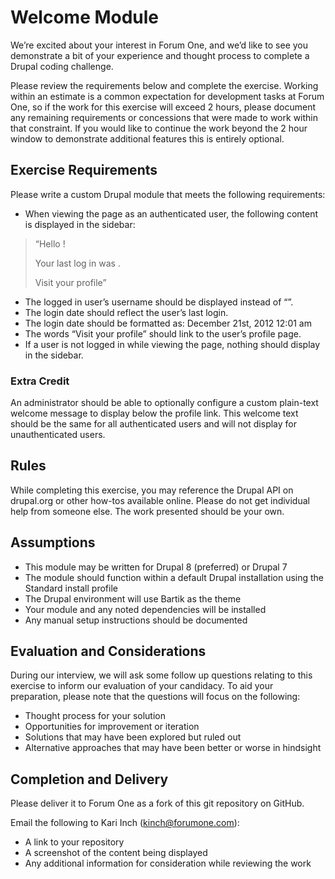 # Welcome Module

We’re excited about your interest in Forum One, and we’d like to see you demonstrate a bit of your experience and thought process to complete a Drupal coding challenge.

Please review the requirements below and complete the exercise. Working within an estimate is a common expectation for development tasks at Forum One, so if the work for this exercise will exceed 2 hours, please document any remaining requirements or concessions that were made to work within that constraint. If you would like to continue the work beyond the 2 hour window to demonstrate additional features this is entirely optional.

## Exercise Requirements
Please write a custom Drupal module that meets the following requirements:

* When viewing the page as an authenticated user, the following content is displayed in the sidebar:
> “Hello <username>!
> 
> Your last log in was <login date>.
> 
>Visit your profile”
* The logged in user’s username should be displayed instead of “<username>”.
* The login date should reflect the user’s last login.
* The login date should be formatted as: December 21st, 2012 12:01 am
* The words “Visit your profile” should link to the user’s profile page.
* If a user is not logged in while viewing the page, nothing should display in the sidebar.

### Extra Credit
An administrator should be able to optionally configure a custom plain-text welcome message to display below the profile link. This welcome text should be the same for all authenticated users and will not display for unauthenticated users.

## Rules
While completing this exercise, you may reference the Drupal API on drupal.org or other how-tos available online. Please do not get individual help from someone else. The work presented should be your own. 

## Assumptions
* This module may be written for Drupal 8 (preferred) or Drupal 7
* The module should function within a default Drupal installation using the Standard install profile
* The Drupal environment will use Bartik as the theme
* Your module and any noted dependencies will be installed
* Any manual setup instructions should be documented

## Evaluation and Considerations
During our interview, we will ask some follow up questions relating to this exercise to inform our evaluation of your candidacy. To aid your preparation, please note that the questions will focus on the following:

* Thought process for your solution
* Opportunities for improvement or iteration
* Solutions that may have been explored but ruled out
* Alternative approaches that may have been better or worse in hindsight

## Completion and Delivery
Please deliver it to Forum One as a fork of this git repository on GitHub.

Email the following to Kari Inch (kinch@forumone.com):
* A link to your repository
* A screenshot of the content being displayed
* Any additional information for consideration while reviewing the work
